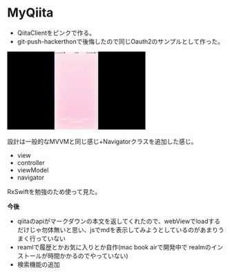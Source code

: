 # MyQiita

- QiitaClientをピンクで作る。
- git-push-hackerthonで後悔したので同じOauth2のサンプルとして作った。


![](https://github.com/churabou/MyQiita/blob/master/demo.gif)

設計は一般的なMVVMと同じ感じ+Navigatorクラスを追加した感じ。

- view
- controller
- viewModel
- navigator

RxSwiftを勉強のため使って見た。

<strong>今後</strong>

- qiitaのapiがマークダウンの本文を返してくれたので、webViewでloadするだけじゃ勿体無いと思い、jsでmdを表示してみようとしているのがあまりうまく行っていない
- reamlで履歴とかお気に入りとか自作(mac book airで開発中で realmのインストールが時間かかるのでやっていない)
- 検索機能の追加





